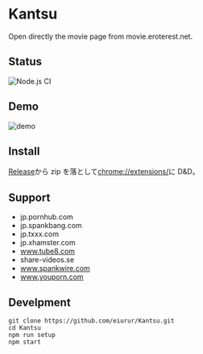 # Kantsu

Open directly the movie page from movie.eroterest.net.

## Status

![Node.js CI](https://github.com/eiurur/Kantsu/workflows/Node.js%20CI/badge.svg?branch=master)

## Demo

![demo](https://github.com/eiurur/Kantsu/raw/demo/after_demo.gif)

## Install

<a href="https://github.com/eiurur/Kantsu/releases/latest">Release</a>から zip を落として<a href="chrome://extensions/" target="_blank">chrome://extensions/</a>に D&D。

## Support

- jp.pornhub.com
- jp.spankbang.com
- jp.txxx.com
- jp.xhamster.com
- www.tube8.com
- share-videos.se
- www.spankwire.com
- www.youporn.com

## Develpment

    git clone https://github.com/eiurur/Kantsu.git
    cd Kantsu
    npm run setup
    npm start
